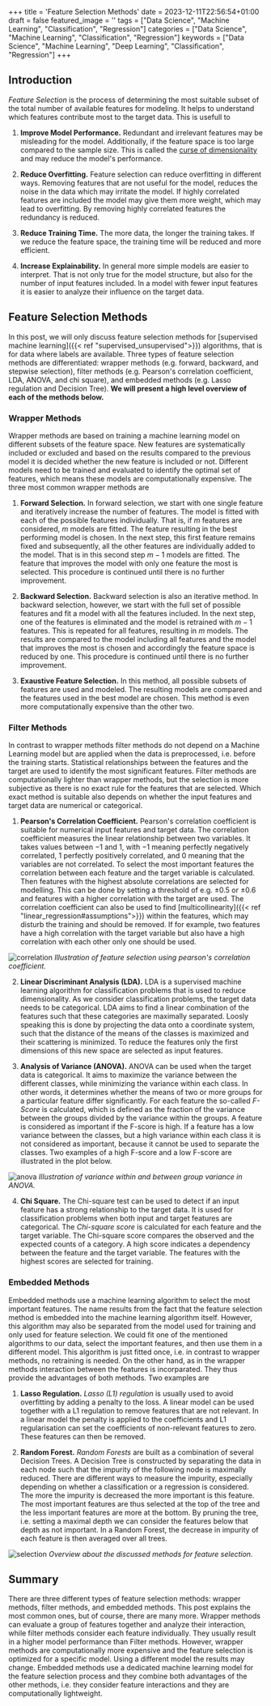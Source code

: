 +++
title = 'Feature Selection Methods'
date = 2023-12-11T22:56:54+01:00
draft = false
featured_image = ''
tags = ["Data Science", "Machine Learning", "Classification", "Regression"]
categories = ["Data Science", "Machine Learning", "Classification", "Regression"]
keywords = ["Data Science", "Machine Learning", "Deep Learning", "Classification", "Regression"]
+++

## Introduction

*Feature Selection* is the process of determining the most suitable subset of the total number of available features for modeling. It helps to understand which features contribute most to the target data. This is usefull to

1. **Improve Model Performance.** Redundant and irrelevant features may be misleading for the model. Additionally, if the feature space is too large compared to the sample size. This is called the [curse of dimensionality](https://en.wikipedia.org/wiki/Curse_of_dimensionality) and may reduce the model's performance.

2. **Reduce Overfitting.** Feature selection can reduce overfitting in different ways. Removing features that are not useful for the model, reduces the noise in the data which may irritate the model. If highly correlated features are included the model may give them more weight, which may lead to overfitting. By removing highly correlated features the redundancy is reduced.

3. **Reduce Training Time.** The more data, the longer the training takes. If we reduce the feature space, the training time will be reduced and more efficient.

4. **Increase Explainability.** In general more simple models are easier to interpret. That is not only true for the model structure, but also for the number of input features included. In a model with fewer input features it is easier to analyze their influence on the target data.

## Feature Selection Methods

In this post, we will only discuss feature selection methods for [supervised machine learning]({{< ref "supervised_unsupervised">}}) algorithms, that is for data where labels are available. Three types of feature selection methods are differentiated: wrapper methods (e.g. forward, backward, and stepwise selection), filter methods (e.g. Pearson's correlation coefficient, LDA, ANOVA, and chi square), and embedded methods (e.g. Lasso regulation and Decision Tree). **We will present a high level overview of each of the methods below.** 

### Wrapper Methods

Wrapper methods are based on training a machine learning model on different subsets of the feature space. New features are systematically included or excluded and based on the results compared to the previous model it is decided whether the new feature is included or not. Different models need to be trained and evaluated to identify the optimal set of features, which means these models are computationally expensive. The three most common wrapper methods are

1. **Forward Selection.** In forward selection, we start with one single feature and iteratively increase the number of features. The model is fitted with each of the possible features individually. That is, if $m$ features are considered, $m$ models are fitted. The feature resulting in the best performing model is chosen. In the next step, this first feature remains fixed and subsequently, all the other features are individually added to the model. That is in this second step $m-1$ models are fitted. The feature that improves the model with only one feature the most is selected. This procedure is continued until there is no further improvement. 

2. **Backward Selection.** Backward selection is also an iterative method. In backward selection, however, we start with the full set of possible features and fit a model with all the features included. In the next step, one of the features is eliminated and the model is retrained with $m-1$ features. This is repeated for all features, resulting in $m$ models. The results are compared to the model including all features and the model that improves the most is chosen and accordingly the feature space is reduced by one. This procedure is continued until there is no further improvement.

3. **Exaustive Feature Selection.** In this method, all possible subsets of features are used and modeled. The resulting models are compared and the features used in the best model are chosen. This method is even more computationally expensive than the other two. 

### Filter Methods

In contrast to wrapper methods filter methods do not depend on a Machine Learning model but are applied when the data is preprocessed, i.e. before the training starts. Statistical relationships between the features and the target are used to identify the most significant features. Filter methods are computationally lighter than wrapper methods, but the selection is more subjective as there is no exact rule for the features that are selected. Which exact method is suitable also depends on whether the input features and target data are numerical or categorical.

1. **Pearson's Correlation Coefficient.** Pearson's correlation coefficient is suitable for numerical input features and target data. The correlation coefficient measures the linear relationship between two variables. It takes values between $-1$ and $1$, with $-1$ meaning perfectly negatively correlated, $1$ perfectly positively correlated, and $0$ meaning that the variables are not correlated. To select the most important features the correlation between each feature and the target variable is calculated. Then features with the highest absolute correlations are selected for modelling. This can be done by setting a threshold of e.g. $\pm0.5$ or $\pm0.6$ and features with a higher correlation with the target are used. The correlation coefficient can also be used to find [multicollinearity]({{< ref "linear_regression#assumptions">}}) within the features, which may disturb the training and should be removed. If for example, two features have a high correlation with the target variable but also have a high correlation with each other only one should be used.

![correlation](/images/feature_selection/correlation.png)
*Illustration of feature selection using pearson's correlation coefficient.*

2. **Linear Discriminant Analysis (LDA).** LDA is a supervised machine learning algorithm for classification problems that is used to reduce dimensionality. As we consider classification problems, the target data needs to be categorical. LDA aims to find a linear combination of the features such that these categories are maximally separated. Loosly speaking this is done by projecting the data onto a coordinate system, such that the distance of the means of the classes is maximized and their scattering is minimized. To reduce the features only the first dimensions of this new space are selected as input features.

3. **Analysis of Variance (ANOVA).** ANOVA can be used when the target data is categorical. It aims to maximize the variance between the different classes, while minimizing the variance within each class. In other words, it determines whether the means of two or more groups for a particular feature differ significantly. For each feature the so-called *F-Score* is calculated, which is defined as the fraction of the variance between the groups divided by the variance within the groups. A feature is considered as important if the F-score is high. If a feature has a low variance between the classes, but a high variance within each class it is not considered as important, because it cannot be used to separate the classes. Two examples of a high F-score and a low F-score are illustrated in the plot below.

![anova](/images/feature_selection/anova.png)
*Illustration of variance within and between group variance in ANOVA.*


4. **Chi Square.** The Chi-square test can be used to detect if an input feature has a strong relationship to the target data. It is used for classification problems when both input and target features are categorical. The *Chi-square score* is calculated for each feature and the target variable. The Chi-square score compares the observed and the expected counts of a category. A high score indicates a dependency between the feature and the target variable. The features with the highest scores are selected for training.

### Embedded Methods

Embedded methods use a machine learning algorithm to select the most important features. The name results from the fact that the feature selection method is embedded into the machine learning algorithm itself. However, this algorithm may also be separated from the model used for training and only used for feature selection. We could fit one of the mentioned algorithms to our data, select the important features, and then use them in a different model. This algorithm is just fitted once, i.e. in contrast to wrapper methods, no retraining is needed. On the other hand, as in the wrapper methods interaction between the features is incorparated. They thus provide the advantages of both methods. Two examples are

1. **Lasso Regulation.** *Lasso (L1) regulation* is usually used to avoid overfitting by adding a penalty to the loss. A linear model can be used together with a L1 regulation to remove features that are not relevant. In a linear model the penalty is applied to the coefficients and L1 regularisation can set the coefficients of non-relevant features to zero. These features can then be removed.

3. **Random Forest.** *Random Forests* are built as a combination of several Decision Trees. A Decision Tree is constructed by separating the data in each node such that the impurity of the following node is maximally reduced. There are different ways to measure the impurity, especially depending on whether a classification or a regression is considered. The more the impurity is decreased the more important is this feature. The most important features are thus selected at the top of the tree and the less important features are more at the bottom. By pruning the tree, i.e. setting a maximal depth we can consider the features below that depth as not important. In a Random Forest, the decrease in impurity of each feature is then averaged over all trees. 

![selection](/images/feature_selection/selection.png)
*Overview about the discussed methods for feature selection.*

## Summary

There are three different types of feature selection methods: wrapper methods, filter methods, and embedded methods. This post explains the most common ones, but of course, there are many more. Wrapper methods can evaluate a group of features together and analyze their interaction, while filter methods consider each feature individually. They usually result in a higher model performance than Filter methods.  However, wrapper methods are computationally more expensive and the feature selection is optimized for a specific model. Using a different model the results may change. Embedded methods use a dedicated machine learning model for the feature selection process and they combine both advantages of the other methods, i.e. they consider feature interactions and they are computationally lightweight.
